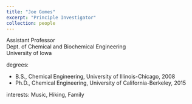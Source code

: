 ```yaml
---
title: "Joe Gomes"
excerpt: "Principle Investigator"
collection: people
---
```


Assistant Professor\
Dept. of Chemical and Biochemical Engineering\
University of Iowa

degrees: 
- B.S., Chemical Engineering, University of Illinois-Chicago, 2008
- Ph.D., Chemical Engineering, University of California-Berkeley, 2015

interests: Music, Hiking, Family
